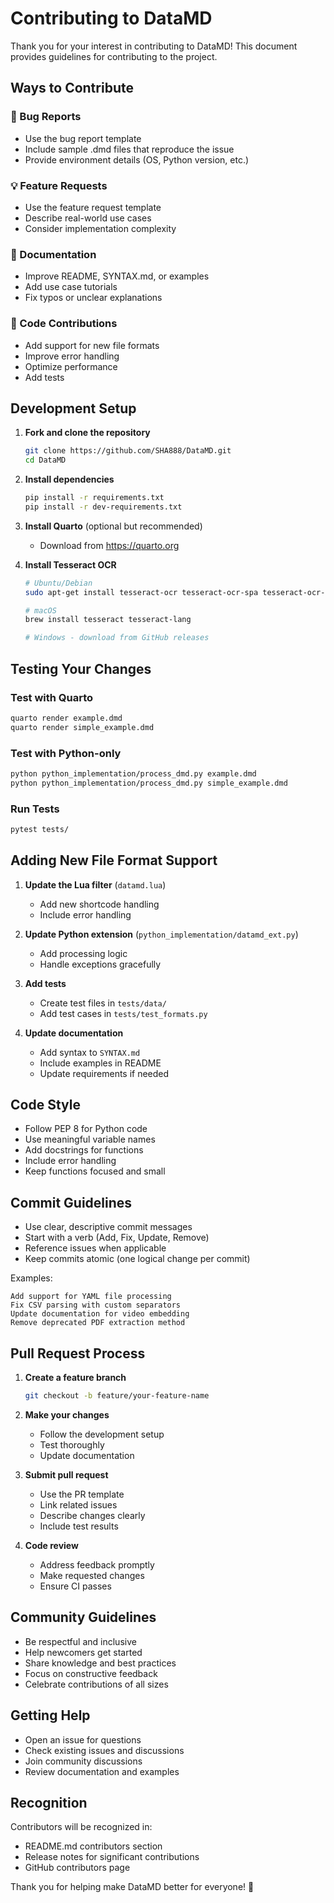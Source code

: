 # Contributing to DataMD

Thank you for your interest in contributing to DataMD! This document provides guidelines for contributing to the project.

## Ways to Contribute

### 🐛 Bug Reports
- Use the bug report template
- Include sample .dmd files that reproduce the issue
- Provide environment details (OS, Python version, etc.)

### 💡 Feature Requests
- Use the feature request template
- Describe real-world use cases
- Consider implementation complexity

### 📝 Documentation
- Improve README, SYNTAX.md, or examples
- Add use case tutorials
- Fix typos or unclear explanations

### 🔧 Code Contributions
- Add support for new file formats
- Improve error handling
- Optimize performance
- Add tests

## Development Setup

1. **Fork and clone the repository**
   ```bash
   git clone https://github.com/SHA888/DataMD.git
   cd DataMD
   ```

2. **Install dependencies**
   ```bash
   pip install -r requirements.txt
   pip install -r dev-requirements.txt
   ```

3. **Install Quarto** (optional but recommended)
   - Download from https://quarto.org

4. **Install Tesseract OCR**
   ```bash
   # Ubuntu/Debian
   sudo apt-get install tesseract-ocr tesseract-ocr-spa tesseract-ocr-fra
   
   # macOS
   brew install tesseract tesseract-lang
   
   # Windows - download from GitHub releases
   ```

## Testing Your Changes

### Test with Quarto
```bash
quarto render example.dmd
quarto render simple_example.dmd
```

### Test with Python-only
```bash
python python_implementation/process_dmd.py example.dmd
python python_implementation/process_dmd.py simple_example.dmd
```

### Run Tests
```bash
pytest tests/
```

## Adding New File Format Support

1. **Update the Lua filter** (`datamd.lua`)
   - Add new shortcode handling
   - Include error handling

2. **Update Python extension** (`python_implementation/datamd_ext.py`)
   - Add processing logic
   - Handle exceptions gracefully

3. **Add tests**
   - Create test files in `tests/data/`
   - Add test cases in `tests/test_formats.py`

4. **Update documentation**
   - Add syntax to `SYNTAX.md`
   - Include examples in README
   - Update requirements if needed

## Code Style

- Follow PEP 8 for Python code
- Use meaningful variable names
- Add docstrings for functions
- Include error handling
- Keep functions focused and small

## Commit Guidelines

- Use clear, descriptive commit messages
- Start with a verb (Add, Fix, Update, Remove)
- Reference issues when applicable
- Keep commits atomic (one logical change per commit)

Examples:
```
Add support for YAML file processing
Fix CSV parsing with custom separators
Update documentation for video embedding
Remove deprecated PDF extraction method
```

## Pull Request Process

1. **Create a feature branch**
   ```bash
   git checkout -b feature/your-feature-name
   ```

2. **Make your changes**
   - Follow the development setup
   - Test thoroughly
   - Update documentation

3. **Submit pull request**
   - Use the PR template
   - Link related issues
   - Describe changes clearly
   - Include test results

4. **Code review**
   - Address feedback promptly
   - Make requested changes
   - Ensure CI passes

## Community Guidelines

- Be respectful and inclusive
- Help newcomers get started
- Share knowledge and best practices
- Focus on constructive feedback
- Celebrate contributions of all sizes

## Getting Help

- Open an issue for questions
- Check existing issues and discussions
- Join community discussions
- Review documentation and examples

## Recognition

Contributors will be recognized in:
- README.md contributors section
- Release notes for significant contributions
- GitHub contributors page

Thank you for helping make DataMD better for everyone! 🚀

